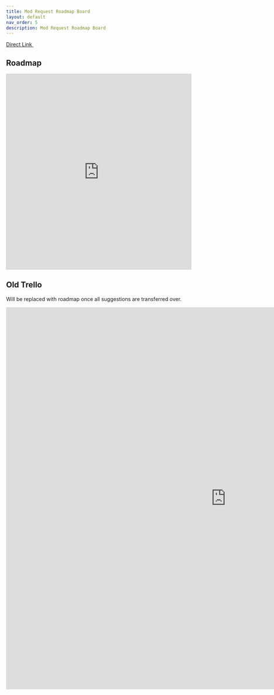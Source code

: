 ```yaml
---
title: Mod Request Roadmap Board
layout: default
nav_order: 5
description: Mod Request Roadmap Board
---
```


<a class="btn btn-pink" href="https://airtable.com/shrvAxHcCeCqKfnGe/tblBTQCVjGgPefe9L/viwxkaUxzzbMPdslu?blocks=hide" target="_blank" rel="noopener noreferrer">Direct Link <svg viewBox="0 0 24 24" aria-labelledby="svg-external-link-title" width="1em" height="1em"><use xlink:href="#svg-external-link"></use></svg></a>

## Roadmap

<iframe class="airtable-embed" src="https://airtable.com/embed/shrvAxHcCeCqKfnGe?backgroundColor=purpleLight" frameborder="0" onmousewheel="" width="100%" height="533" style="background: transparent; border: 1px solid #ccc;"></iframe>


## Old Trello 

Will be replaced with roadmap once all suggestions are transferred over.

<iframe src="https://trello.com/b/jQFlf7nY.html" width="1200" height="1044" align="left" frameborder="0" marginheight="0" marginwidth="0"> Loading…</iframe>